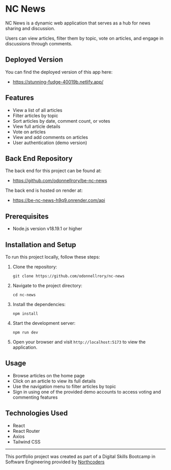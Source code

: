 # NC News

NC News is a dynamic web application that serves as a hub for news sharing and discussion.

Users can view articles, filter them by topic, vote on articles, and engage in discussions through comments.

## Deployed Version

You can find the deployed version of this app here:

- https://stunning-fudge-40019b.netlify.app/

## Features

- View a list of all articles
- Filter articles by topic
- Sort articles by date, comment count, or votes
- View full article details
- Vote on articles
- View and add comments on articles
- User authentication (demo version)

## Back End Repository

The back end for this project can be found at:

- https://github.com/odonnellrory/be-nc-news

The back end is hosted on render at:

- https://be-nc-news-h9q9.onrender.com/api

## Prerequisites

- Node.js version v18.19.1 or higher

## Installation and Setup

To run this project locally, follow these steps:

1. Clone the repository:

   ```
   git clone https://github.com/odonnellrory/nc-news
   ```

2. Navigate to the project directory:

   ```
   cd nc-news
   ```

3. Install the dependencies:

   ```
   npm install
   ```

4. Start the development server:

   ```
   npm run dev
   ```

5. Open your browser and visit `http://localhost:5173` to view the application.

## Usage

- Browse articles on the home page
- Click on an article to view its full details
- Use the navigation menu to filter articles by topic
- Sign in using one of the provided demo accounts to access voting and commenting features

## Technologies Used

- React
- React Router
- Axios
- Tailwind CSS

---

This portfolio project was created as part of a Digital Skills Bootcamp in Software Engineering provided by [Northcoders](https://northcoders.com/)
